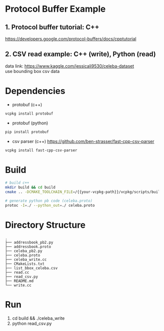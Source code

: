 # Protocol Buffer Example

## 1. Protocol buffer tutorial: C++
https://developers.google.com/protocol-buffers/docs/cpptutorial

## 2. CSV read example: C++ (write), Python (read)
data link: https://www.kaggle.com/jessicali9530/celeba-dataset  
use bounding box csv data

# Dependencies

* protobuf (c++)
```sh
vcpkg install protobuf
```

* protobuf (python)
```sh
pip install protobuf
```

* csv parser (c++) https://github.com/ben-strasser/fast-cpp-csv-parser 
```sh
vcpkg install fast-cpp-csv-parser
```

# Build
```sh
# build c++
mkdir build && cd build
cmake .. -DCMAKE_TOOLCHAIN_FILE=/{{your-vcpkg-path}}/vcpkg/scripts/buildsystems/vcpkg.cmake

# generate python pb code (celeba.proto)
protoc -I=./ --python_out=./ celeba.proto
```

# Directory Structure

```
.
├── addressbook_pb2.py
├── addressbook.proto
├── celeba_pb2.py
├── celeba.proto
├── celeba_write.cc
├── CMakeLists.txt
├── list_bbox_celeba.csv
├── read.cc
├── read_csv.py
├── README.md
└── write.cc
```
# Run
1. cd build && ./celeba_write
2. python read_csv.py

